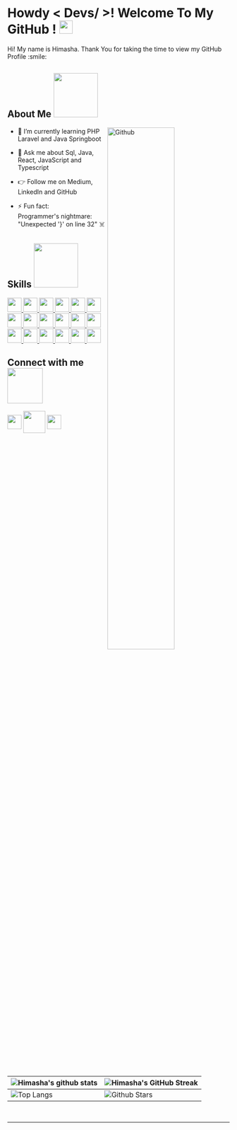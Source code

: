 
<h1> Howdy &lt; Devs/ &gt;! Welcome To My GitHub ! <img src="https://raw.githubusercontent.com/MartinHeinz/MartinHeinz/master/wave.gif" width="30px"> </h1>
<p align="center">
</p>

<div size="20px"> Hi! My name is Himasha. Thank You for taking the time to view my GitHub Profile :smile: 
</div>
<h2> About Me <img src="https://i.giphy.com/media/v1.Y2lkPTc5MGI3NjExM3puZGF4cnh3b2F3amNwZHhnMmU3NjUwemlsNWVpeDh1ZDVqMTVubyZlcD12MV9pbnRlcm5hbF9naWZfYnlfaWQmY3Q9cw/HEPwfdu6T6svpPE1eN/giphy.gif" width="100px"></h2>
<img width="55%" align="right" alt="Github" src="https://raw.githubusercontent.com/onimur/.github/master/.resources/git-header.svg">
<ul>
<li>
<p>🌱 I’m currently learning PHP Laravel and Java Springboot</p>
</li>
<li>
<p>💬 Ask me about Sql, Java, React, JavaScript and Typescript</p>
</li>
<li>
<p>👉 Follow me on Medium, LinkedIn and GitHub</p>
</li>
<li>
<p>⚡ Fun fact: <br/>
  Programmer's nightmare: "Unexpected '}' on line 32" ☠️</p>
</li>
</ul>
<h2> Skills <img src="https://i.giphy.com/media/v1.Y2lkPTc5MGI3NjExeTZiM255Zzhkb2xzaHVobHlteXo3aDkxd2Y0N2sxY21xeWQ2d28xdCZlcD12MV9pbnRlcm5hbF9naWZfYnlfaWQmY3Q9cw/CAIgh8LKFbIciGx5Qe/giphy.gif" width="100px"></h2>
<a href="https://github.com/Aditya664?tab=repositories&amp;q=&amp;type=&amp;language=html&amp;sort="> <img width="32px" src="https://raw.githubusercontent.com/rahulbanerjee26/githubAboutMeGenerator/main/icons/html.svg"> </a>
<a href="https://github.com/Aditya664?tab=repositories&amp;q=&amp;type=&amp;language=reactjs&amp;sort="> <img width="32px" src="https://raw.githubusercontent.com/rahulbanerjee26/githubAboutMeGenerator/main/icons/reactjs.svg"> </a>
<a href="https://github.com/Aditya664?tab=repositories&amp;q=&amp;type=&amp;language=javascript&amp;sort="> <img width="32px" src="https://raw.githubusercontent.com/rahulbanerjee26/githubAboutMeGenerator/main/icons/javascript.svg"> </a>
<a href="https://github.com/Aditya664?tab=repositories&amp;q=&amp;type=&amp;language=java&amp;sort="> <img width="32px" src="https://raw.githubusercontent.com/rahulbanerjee26/githubAboutMeGenerator/main/icons/java.svg"> </a>
<a href="https://github.com/Aditya664?tab=repositories&amp;q=&amp;type=&amp;language=typescript&amp;sort="> <img width="32px" src="https://raw.githubusercontent.com/rahulbanerjee26/githubAboutMeGenerator/main/icons/typescript.svg"> </a>
<a href="https://github.com/Aditya664?tab=repositories&amp;q=&amp;type=&amp;language=css&amp;sort="> <img width="32px" src="https://raw.githubusercontent.com/rahulbanerjee26/githubAboutMeGenerator/main/icons/css.svg"> </a>
<a href="https://github.com/Aditya664?tab=repositories&amp;q=&amp;type=&amp;language=mysql&amp;sort="> <img width="32px" src="https://raw.githubusercontent.com/rahulbanerjee26/githubAboutMeGenerator/main/icons/mysql.svg"> </a>
<a href="https://github.com/Aditya664?tab=repositories&amp;q=&amp;type=&amp;language=mongodb&amp;sort="> <img width="32px" src="https://raw.githubusercontent.com/rahulbanerjee26/githubAboutMeGenerator/main/icons/mongodb.svg"> </a>
<a href="https://github.com/Aditya664?tab=repositories&amp;q=&amp;type=&amp;language=spring&amp;sort="> <img width="32px" src="https://raw.githubusercontent.com/rahulbanerjee26/githubAboutMeGenerator/main/icons/spring.svg"> </a>
<a href="https://github.com/Aditya664?tab=repositories&amp;q=&amp;type=&amp;language=bootstrap&amp;sort="> <img width="32px" src="https://raw.githubusercontent.com/rahulbanerjee26/githubAboutMeGenerator/main/icons/bootstrap.svg"> </a>
<a href="https://github.com/Aditya664?tab=repositories&amp;q=&amp;type=&amp;language=angularjs&amp;sort="> <img width="32px" src="https://raw.githubusercontent.com/rahulbanerjee26/githubAboutMeGenerator/main/icons/angularjs.svg"> </a>
<a href="https://github.com/Aditya664?tab=repositories&amp;q=&amp;type=&amp;language=nodejs&amp;sort="> <img width="32px" src="https://raw.githubusercontent.com/rahulbanerjee26/githubAboutMeGenerator/main/icons/nodejs.svg"> </a>
<a href="https://github.com/Aditya664?tab=repositories&amp;q=&amp;type=&amp;language=redux&amp;sort="> <img width="32px" src="https://raw.githubusercontent.com/rahulbanerjee26/githubAboutMeGenerator/main/icons/redux.svg"> </a>
<a href="https://github.com/Aditya664?tab=repositories&amp;q=&amp;type=&amp;language=git&amp;sort="> <img width="32px" src="https://raw.githubusercontent.com/rahulbanerjee26/githubAboutMeGenerator/main/icons/git.svg"> </a>
<a href="https://github.com/Aditya664?tab=repositories&amp;q=&amp;type=&amp;language=postman&amp;sort="> <img width="32px" src="https://raw.githubusercontent.com/rahulbanerjee26/githubAboutMeGenerator/main/icons/postman.svg"> </a>
<a href="https://github.com/Aditya664?tab=repositories&amp;q=&amp;type=&amp;language=php&amp;sort="> <img width="32px" src="https://raw.githubusercontent.com/rahulbanerjee26/githubAboutMeGenerator/main/icons/php.svg"> </a>
<a href="https://github.com/Aditya664?tab=repositories&amp;q=&amp;type=&amp;language=azure&amp;sort="> <img width="32px" src="https://raw.githubusercontent.com/rahulbanerjee26/githubAboutMeGenerator/main/icons/azure.svg"> </a>
<a href="https://github.com/Aditya664?tab=repositories&amp;q=&amp;type=&amp;language=laravel&amp;sort="> <img width="32px" src="https://raw.githubusercontent.com/rahulbanerjee26/githubAboutMeGenerator/main/icons/laravel.svg"> </a>
<br>
<h2> Connect with me <img src="https://i.giphy.com/media/v1.Y2lkPTc5MGI3NjExZGtiM3Q1em5nZ2N0bjByMnl0YXhwN2p0azdndmNvMjA4eWY0dzExMCZlcD12MV9pbnRlcm5hbF9naWZfYnlfaWQmY3Q9cw/hu9xj9UtxpoY3oytsh/giphy.gif" width="80px"></h2>
<a href="https://www.linkedin.com/in/himashawije"> <img width="32px" align="center" src="https://raw.githubusercontent.com/rahulbanerjee26/githubAboutMeGenerator/main/icons/linked-in-alt.svg"></a> 
<a href="https://medium.com/@himashawije"> <img width="50px" align="center" src="https://www.svgrepo.com/show/394277/medium.svg"></a> 
<a href="https://www.github.com/HimashaWijewickrama"> <img width="32px" align="center" src="https://raw.githubusercontent.com/rahulbanerjee26/githubAboutMeGenerator/main/icons/github.svg"></a>
<br>
<br>














<table><thead><tr><th><img src="https://github-readme-stats.vercel.app/api?username=HimashaWijewickrama&amp;show_icons=true&amp;theme=dark" alt="Himasha's github stats"></th><th><img src="https://github-readme-streak-stats.herokuapp.com/?user=HimashaWijewickrama&amp;theme=dark" alt="Himasha's GitHub Streak"></th></tr></thead><tbody><tr><td><img src="https://github-readme-stats.vercel.app/api/top-langs/?username=HimashaWijewickrama&amp;theme=dark" alt="Top Langs"></td><td><img src="https://github-readme-stats.vercel.app/api?username=HimashaWijewickrama&amp;show_icons=true&amp;locale=en&amp;count_private=true&amp;hide_rank=true&amp;custom_title=My%20GitHub%20Stats&amp;disable_animations=true&amp;theme=dark" alt="Github Stars"></td></tr></tbody></table>

<br>
<hr>
